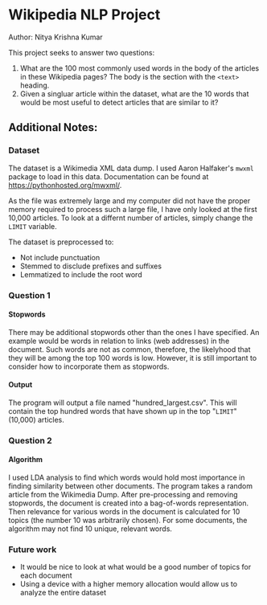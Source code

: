 # Wikipedia NLP Project
Author: Nitya Krishna Kumar

This project seeks to answer two questions:
1. What are the 100 most commonly used words in the body of the articles 
in these Wikipedia pages? The body is the section with the `<text>` heading.
2. Given a singluar article within the dataset, what are the 10 words that 
would be most useful to detect articles that are similar to it? 

## Additional Notes:
### Dataset
The dataset is a Wikimedia XML data dump. I used Aaron Halfaker's `mwxml`
package to load in this data. Documentation can be found at https://pythonhosted.org/mwxml/.

As the file was extremely large and my computer did not have the proper memory 
required to process such a large file, I have only looked at the first 10,000
articles. To look at a differnt number of articles, simply change the `LIMIT`
variable.

The dataset is preprocessed to:
- Not include punctuation
- Stemmed to disclude prefixes and suffixes
- Lemmatized to include the root word

### Question 1
#### Stopwords
There may be additional stopwords other than the ones I have specified. An example
would be words in relation to links (web addresses) in the document. Such words are
not as common, therefore, the likelyhood that they will be among the top 100
words is low. However, it is still important to consider how to incorporate them
as stopwords.

#### Output
The program will output a file named "hundred_largest.csv". This will contain
the top hundred words that have shown up in the top "`LIMIT`" (10,000) articles.

### Question 2
#### Algorithm
I used LDA analysis to find which words would hold most importance in finding similarity
between other documents. The program takes a random article from the Wikimedia Dump.
After pre-processing and removing stopwords, the document is created into a 
bag-of-words representation. Then relevance for various words in the document 
is calculated for 10 topics (the number 10 was arbitrarily chosen). For some 
documents, the algorithm may not find 10 unique, relevant words. 

### Future work
- It would be nice to look at what would be a good number of topics for each document
- Using a device with a higher memory allocation would allow us to analyze the entire dataset



